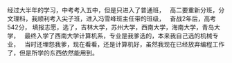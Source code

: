 经过大半年的学习，中考考入五中，但是只进入了普通班，
&nbsp;
高二要重新分班，分文理科，我顺利考入尖子班，进入冯雪峰班主任带的班级，
&nbsp;
奋战2年后，高考542分，
填报志愿，选了，吉林大学，苏州大学，西南大学，海南大学，青岛大学，
&nbsp;
最终入学了西南大学计算机系，专业是我爹选的，本来我自己选的机械专业，
&nbsp;
当时还埋怨我爹，现在看看，还是计算机好，虽然我现在已经放弃编程工作了，但是所学的东西依然能用到。